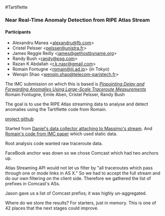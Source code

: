 #Tartiflette
### Near Real-Time Anomaly Detection from RIPE Atlas Stream

#### Participants
* Alexandru Manea \<alexandru@fb.com\>
* Cristel Pelsser \<pelsser@unistra.fr\>
* James Reggie Reilly \<james@gethostbyname.org\>
* Randy Bush \<randy@psg.com\>
* Razan K Abdallah \<r.k.nasr@gmail.com\>
* Romain Fontugne \<romain@iij.ad.jp\> (in Tokyo)
* Wenqin Shao \<wenqin.shao@telecom-paristech.fr\>

The IMC submission on which this is based is
[*Pinpointing Delay and Forwarding Anomalies Using Large-Scale Traceroute Measurements*](http://arxiv.org/abs/1605.04784)
Romain Fontugne, Emile Aben, Cristel Pelsser, Randy Bush

The goal is to use the RIPE Atlas streaming data to analyse and detect
anomalies using the Tartiflette code from Romain.

[project github](https://github.com/4a616d6573205265696c6c79/tartiflette)

Started from [Daniel's data collector attaching to Massimo's
stream](https://github.com/dfkbg/Traceroute-Streaming).  And [Romain's
code from IMC
paper](https://github.com/romain-fontugne/ripeAtlasDetector) which used
static data.

Root analysis code wanted raw traceroute data.

FaceBook anchor was down so we chose Comcast which had two anchors up.

Atlas Streaming API would not let us filter by "all traceroutes which
pass through one or mode links in AS X."  So we had to accept the full
stream and do our own filtering on the client side.  Therefore we
gathered the list of prefixes in Comcast's ASs.

Jason gave us a list of Comcast prefixs; it was highly un-aggregated.

Where do we store the results?  For starters, just in memory.  This is
one of 42 places that the next stages could improve.
